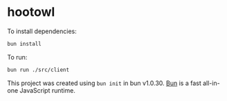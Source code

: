 # hootowl

To install dependencies:

```bash
bun install
```

To run:

```bash
bun run ./src/client
```

This project was created using `bun init` in bun v1.0.30. [Bun](https://bun.sh) is a fast all-in-one JavaScript runtime.
